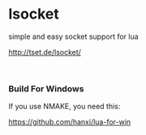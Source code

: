 lsocket
=======

simple and easy socket support for lua

http://tset.de/lsocket/

 
### Build For Windows

If you use NMAKE, you need this:

https://github.com/hanxi/lua-for-win
